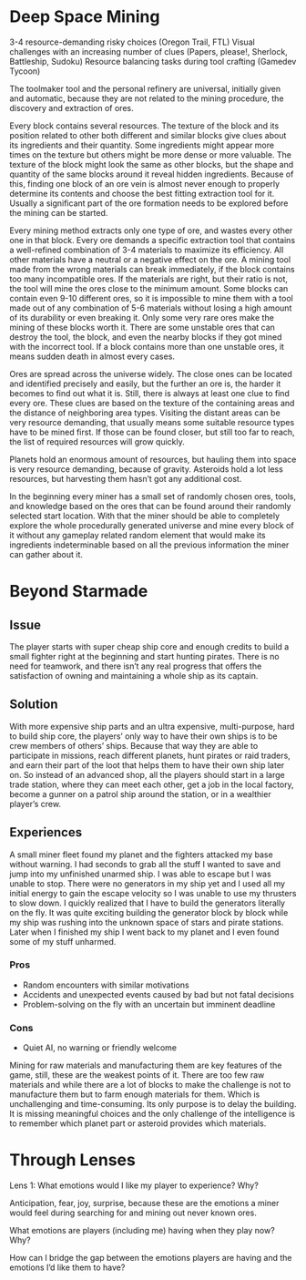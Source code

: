 # Deep Space Mining

3-4 resource-demanding risky choices (Oregon Trail, FTL)
Visual challenges with an increasing number of clues (Papers, please!, Sherlock, Battleship, Sudoku)
Resource balancing tasks during tool crafting (Gamedev Tycoon)

The toolmaker tool and the personal refinery are universal, initially given and automatic, because they are not related to the mining procedure, the discovery and extraction of ores.

Every block contains several resources. The texture of the block and its position related to other both different and similar blocks give clues about its ingredients and their quantity. Some ingredients might appear more times on the texture but others might be more dense or more valuable. The texture of the block might look the same as other blocks, but the shape and quantity of the same blocks around it reveal hidden ingredients. Because of this, finding one block of an ore vein is almost never enough to properly determine its contents and choose the best fitting extraction tool for it. Usually a significant part of the ore formation needs to be explored before the mining can be started. 

Every mining method extracts only one type of ore, and wastes every other one in that block. Every ore demands a specific extraction tool that contains a well-refined combination of 3-4 materials to maximize its efficiency. All other materials have a neutral or a negative effect on the ore. A mining tool made from the wrong materials can break immediately, if the block contains too many incompatible ores. If the materials are right, but their ratio is not, the tool will mine the ores close to the minimum amount. Some blocks can contain even 9-10 different ores, so it is impossible to mine them with a tool made out of any combination of 5-6 materials without losing a high amount of its durability or even breaking it. Only some very rare ores make the mining of these blocks worth it. There are some unstable ores that can destroy the tool, the block, and even the nearby blocks if they got mined with the incorrect tool. If a block contains more than one unstable ores, it means sudden death in almost every cases.

Ores are spread across the universe widely. The close ones can be located and identified precisely and easily, but the further an ore is, the harder it becomes to find out what it is. Still, there is always at least one clue to find every ore. These clues are based on the texture of the containing areas and the distance of neighboring area types. Visiting the distant areas can be very resource demanding, that usually means some suitable resource types have to be mined first. If those can be found closer, but still too far to reach, the list of required resources will grow quickly.

Planets hold an enormous amount of resources, but hauling them into space is very resource demanding, because of gravity. Asteroids hold a lot less resources, but harvesting them hasn’t got any additional cost.

In the beginning every miner has a small set of randomly chosen ores, tools, and knowledge based on the ores that can be found around their randomly selected start location. With that the miner should be able to completely explore the whole procedurally generated universe and mine every block of it without any gameplay related random element that would make its ingredients indeterminable based on all the previous information the miner can gather about it.

# Beyond Starmade

## Issue

The player starts with super cheap ship core and enough credits to build a small fighter right at the beginning and start hunting pirates. There is no need for teamwork, and there isn’t any real progress that offers the satisfaction of owning and maintaining a whole ship as its captain.

## Solution

With more expensive ship parts and an ultra expensive, multi-purpose, hard to build ship core, the players’ only way to have their own ships is to be crew members of others’ ships. Because that way they are able to participate in missions, reach different planets, hunt pirates or raid traders, and earn their part of the loot that helps them to have their own ship later on.
So instead of an advanced shop, all the players should start in a large trade station, where they can meet each other, get a job in the local factory, become a gunner on a patrol ship around the station, or in a wealthier player’s crew.

## Experiences

A small miner fleet found my planet and the fighters attacked my base without warning. I had seconds to grab all the stuff I wanted to save and jump into my unfinished unarmed ship. I was able to escape but I was unable to stop. There were no generators in my ship yet and I used all my initial energy to gain the escape velocity so I was unable to use my thrusters to slow down. I quickly realized that I have to build the generators literally on the fly. It was quite exciting building the generator block by block while my ship was rushing into the unknown space of stars and pirate stations. Later when I finished my ship I went back to my planet and I even found some of my stuff unharmed.

### Pros

* Random encounters with similar motivations
* Accidents and unexpected events caused by bad but not fatal decisions
* Problem-solving on the fly with an uncertain but imminent deadline

### Cons

* Quiet AI, no warning or friendly welcome

Mining for raw materials and manufacturing them are key features of the game, still, these are the weakest points of it.
There are too few raw materials and while there are a lot of blocks to make the challenge is not to manufacture them but to farm enough materials for them. Which is unchallenging and time-consuming. Its only purpose is to delay the building. It is missing meaningful choices and the only challenge of the intelligence is to remember which planet part or asteroid provides which materials.

# Through Lenses

Lens 1:
What emotions would I like my player to experience? Why?

Anticipation, fear, joy, surprise, because these are the emotions a miner would feel during searching for and mining out never known ores.

What emotions are players (including me) having when they play now? Why?

How can I bridge the gap between the emotions players are having and the emotions I’d like them to have?
